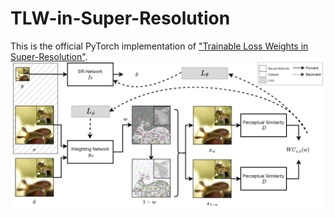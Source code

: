 # TLW-in-Super-Resolution
This is the official PyTorch implementation of ["Trainable Loss Weights in Super-Resolution"](https://arxiv.org/abs/2301.10575).
![](https://github.com/arashfree/TLW-in-Super-Resolution/blob/main/fig1.png?raw=true)
